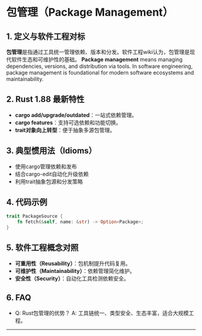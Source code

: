 # 包管理（Package Management）

## 1. 定义与软件工程对标

**包管理**是指通过工具统一管理依赖、版本和分发。软件工程wiki认为，包管理是现代软件生态和可维护性的基础。
**Package management** means managing dependencies, versions, and distribution via tools. In software engineering, package management is foundational for modern software ecosystems and maintainability.

## 2. Rust 1.88 最新特性

- **cargo add/upgrade/outdated**：一站式依赖管理。
- **cargo features**：支持可选依赖和功能切换。
- **trait对象向上转型**：便于抽象多源包管理。

## 3. 典型惯用法（Idioms）

- 使用cargo管理依赖和发布
- 结合cargo-edit自动化升级依赖
- 利用trait抽象包源和分发策略

## 4. 代码示例

```rust
trait PackageSource {
    fn fetch(&self, name: &str) -> Option<Package>;
}
```

## 5. 软件工程概念对照

- **可重用性（Reusability）**：包机制提升代码复用。
- **可维护性（Maintainability）**：依赖管理简化维护。
- **安全性（Security）**：自动化工具检测依赖安全。

## 6. FAQ

- Q: Rust包管理的优势？
  A: 工具链统一、类型安全、生态丰富，适合大规模工程。

---
